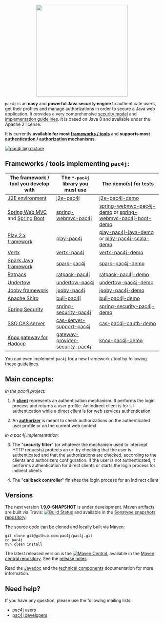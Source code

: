 <p align="center">
  <img src="https://pac4j.github.io/pac4j/img/logo.png" width="300" />
</p>

`pac4j` is an **easy** and **powerful Java security engine** to authenticate users, get their profiles and manage authorizations in order to secure a Java web application. It provides a very comprehensive [security model](#main-concepts) and [implementation guidelines](https://github.com/pac4j/pac4j/wiki/Implement-pac4j-for-a-new-framework---tool). It is based on Java 8 and available under the Apache 2 license.

It is currently **available for most [frameworks / tools](#frameworks--tools-implementing-pac4j)** and **supports most [authentication](https://github.com/pac4j/pac4j/wiki/Clients) / [authorization](https://github.com/pac4j/pac4j/wiki/Authorizers) mechanisms**.

[![pac4j big picture](https://pac4j.github.io/pac4j/img/pac4j.png)](https://pac4j.github.io/pac4j/img/pac4j.png)

## Frameworks / tools implementing `pac4j`:

| The framework / tool you develop with | The `*-pac4j` library you must use | The demo(s) for tests
|---------------------------------------|------------------------------------|----------------------
| [J2E environment](http://docs.oracle.com/javaee/) | [j2e-pac4j](https://github.com/pac4j/j2e-pac4j) | [j2e-pac4j-demo](https://github.com/pac4j/j2e-pac4j-demo)
| [Spring Web MVC](http://docs.spring.io/spring-framework/docs/current/spring-framework-reference/html/mvc.html) and [Spring Boot](http://projects.spring.io/spring-boot) | [spring-webmvc-pac4j](https://github.com/pac4j/spring-webmvc-pac4j) | [spring-webmvc-pac4j-demo](https://github.com/pac4j/spring-webmvc-pac4j-demo) or [spring-webmvc-pac4j-boot-demo](https://github.com/pac4j/spring-webmvc-pac4j-boot-demo)
| [Play 2.x framework](http://www.playframework.org) | [play-pac4j](https://github.com/pac4j/play-pac4j) | [play-pac4j-java-demo](https://github.com/pac4j/play-pac4j-java-demo) or [play-pac4j-scala-demo](https://github.com/pac4j/play-pac4j-scala-demo)
| [Vertx](http://vertx.io) | [vertx-pac4j](https://github.com/pac4j/vertx-pac4j) | [vertx-pac4j-demo](https://github.com/pac4j/vertx-pac4j-demo)
| [Spark Java framework](http://sparkjava.com) | [spark-pac4j](https://github.com/pac4j/spark-pac4j) | [spark-pac4j-demo](https://github.com/pac4j/spark-pac4j-demo)
| [Ratpack](http://www.ratpack.io) | [ratpack-pac4j](http://ratpack.io/manual/current/pac4j.html#pac4j) | [ratpack-pac4j-demo](https://github.com/pac4j/ratpack-pac4j-demo)
| [Undertow](http://undertow.io) | [undertow-pac4j](https://github.com/pac4j/undertow-pac4j) | [undertow-pac4j-demo](https://github.com/pac4j/undertow-pac4j-demo)
| [Jooby framework](http://jooby.org) |  [jooby-pac4j](http://jooby.org/doc/pac4j) | [jooby-pac4j-demo](https://github.com/pac4j/jooby-pac4j-demo)
| [Apache Shiro](http://shiro.apache.org) | [buji-pac4j](https://github.com/bujiio/buji-pac4j) | [buji-pac4j-demo](https://github.com/pac4j/buji-pac4j-demo)
| [Spring Security](http://projects.spring.io/spring-security) | [spring-security-pac4j](https://github.com/pac4j/spring-security-pac4j) | [spring-security-pac4j-demo](https://github.com/pac4j/spring-security-pac4j-demo)
| [SSO CAS server](https://github.com/Jasig/cas) | [cas-server-support-pac4j](http://jasig.github.io/cas/4.1.x/integration/Delegate-Authentication.html) | [cas-pac4j-oauth-demo](https://github.com/leleuj/cas-pac4j-oauth-demo)
| [Knox gateway for Hadoop](https://knox.apache.org) | [gateway-provider-security-pac4j](http://knox.apache.org/books/knox-0-8-0/user-guide.html#Pac4j+Provider+-+CAS+/+OAuth+/+SAML+/+OpenID+Connect) | [knox-pac4j-demo](https://github.com/pac4j/knox-pac4j-demo)

You can even implement `pac4j` for a new framework / tool by following these [guidelines](https://github.com/pac4j/pac4j/wiki/Implement-pac4j-for-a-new-framework---tool).

## Main concepts:

*In the pac4j project:*

1) A [**client**](https://github.com/pac4j/pac4j/wiki/Clients) represents an authentication mechanism. It performs the login process and returns a user profile. An indirect client is for UI authentication while a direct client is for web services authentication

2) An [**authorizer**](https://github.com/pac4j/pac4j/wiki/Authorizers) is meant to check authorizations on the authenticated user profile or on the current web context

*In a pac4j implementation:*

3) The "**security filter**" (or whatever the mechanism used to intercept HTTP requests) protects an url by checking that the user is authenticated and that the authorizations are checked, according to the clients and authorizers configuration. If the user is not authenticated, it performs authentication for direct clients or starts the login process for indirect clients

4) The "**callback controller**" finishes the login process for an indirect client


## Versions

The next version **1.9.0-SNAPSHOT** is under development. Maven artifacts are built via Travis: [![Build Status](https://travis-ci.org/pac4j/pac4j.png?branch=master)](https://travis-ci.org/pac4j/pac4j) and available in the [Sonatype snapshots repository](https://oss.sonatype.org/content/repositories/snapshots/org/pac4j).

The source code can be cloned and locally built via Maven:

```shell
git clone git@github.com:pac4j/pac4j.git
cd pac4j
mvn clean install
```

The latest released version is the [![Maven Central](https://maven-badges.herokuapp.com/maven-central/org.pac4j/pac4j/badge.svg?style=flat)](https://maven-badges.herokuapp.com/maven-central/org.pac4j/pac4j), available in the [Maven central repository](http://search.maven.org/#search%7Cga%7C1%7Cpac4j-). See the [release notes](https://github.com/pac4j/pac4j/wiki/Versions).

Read the [Javadoc](http://www.pac4j.org/apidocs/pac4j/1.8.7/index.html) and the [technical components](https://github.com/pac4j/pac4j/wiki/Technical-components) documentation for more information.


## Need help?

If you have any question, please use the following mailing lists:
- [pac4j users](https://groups.google.com/forum/?hl=en#!forum/pac4j-users)
- [pac4j developers](https://groups.google.com/forum/?hl=en#!forum/pac4j-dev)
